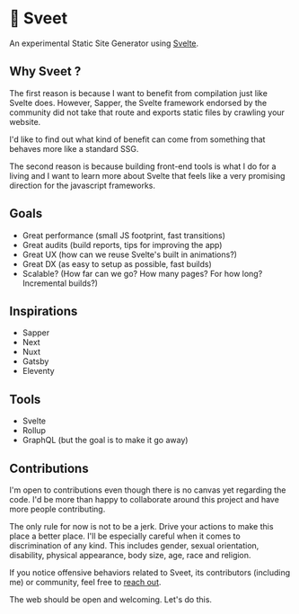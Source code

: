 # 🍬 Sveet

An experimental Static Site Generator using [Svelte](https://svelte.dev/).

## Why Sveet ?

The first reason is because I want to benefit from compilation just like Svelte does. However, Sapper, the Svelte framework endorsed by the community did not take that route and exports static files by crawling your website.

I'd like to find out what kind of benefit can come from something that behaves more like a standard SSG.

The second reason is because building front-end tools is what I do for a living and I want to learn more about Svelte that feels like a very promising direction for the javascript frameworks.

## Goals

- Great performance (small JS footprint, fast transitions)
- Great audits (build reports, tips for improving the app)
- Great UX (how can we reuse Svelte's built in animations?)
- Great DX (as easy to setup as possible, fast builds)
- Scalable? (How far can we go? How many pages? For how long? Incremental builds?)

## Inspirations

- Sapper
- Next
- Nuxt
- Gatsby
- Eleventy

## Tools

- Svelte
- Rollup
- GraphQL (but the goal is to make it go away)

## Contributions

I'm open to contributions even though there is no canvas yet regarding the code. I'd be more than happy to collaborate around this project and have more people contributing.

The only rule for now is not to be a jerk. Drive your actions to make this place a better place. I'll be especially careful when it comes to discrimination of any kind. This includes gender, sexual orientation, disability, physical appearance, body size, age, race and religion.

If you notice offensive behaviors related to Sveet, its contributors (including me) or community, feel free to [reach out](mailto:julienpradet+sveet@gmail.com).

The web should be open and welcoming. Let's do this.
